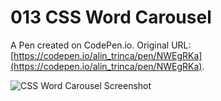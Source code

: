 # 013 CSS Word Carousel

A Pen created on CodePen.io. Original URL: [https://codepen.io/alin_trinca/pen/NWEgRKa](https://codepen.io/alin_trinca/pen/NWEgRKa).

![CSS Word Carousel Screenshot](css-word-carousel.jpg)
